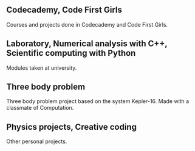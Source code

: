 Codecademy, Code First Girls
-----------
Courses and projects done in Codecademy and Code First Girls.

Laboratory, Numerical analysis with C++, Scientific computing with Python
-----------
Modules taken at university.

Three body problem
-----------
Three body problem project based on the system Kepler-16. Made with a classmate of Computation.

Physics projects, Creative coding
-----------
Other personal projects.
